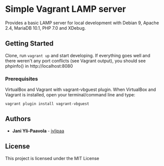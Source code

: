 # Simple Vagrant LAMP server

Provides a basic LAMP server for local development with Debian 9, Apache 2.4, MariaDB 10.1, PHP 7.0 and XDebug.

## Getting Started

Clone, run ``` vagrant up ``` and start developing. If everything goes 
well and there weren't any port conflicts (see Vagrant output), you should see phpinfo() in http://localhost:8080

### Prerequisites

VirtualBox and Vagrant with vagrant-vbguest plugin. When VirtualBox and Vagrant is installed, open your terminal/command line and type:
```
vagrant plugin install vagrant-vbguest
```


## Authors

* **Jani Yli-Paavola** - [jylipaa](https://github.com/jylipaa)

## License

This project is licensed under the MIT License

